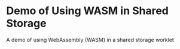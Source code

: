 # Demo of Using WASM in Shared Storage

A demo of using WebAssembly (WASM) in a shared storage worklet
